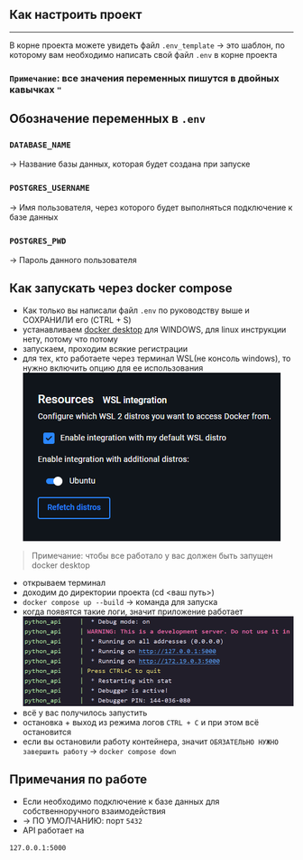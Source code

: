 ## Как настроить проект
---
В корне проекта можете увидеть файл `.env_template` ->
это шаблон, по которому вам необходимо написать свой файл `.env` в корне проекта
### `Примечание`: все значения переменных пишутся в двойных кавычках `"`
## Обозначение переменных в `.env`
### `DATABASE_NAME` 
-> Название базы данных, которая будет создана при запуске 
### `POSTGRES_USERNAME`
-> Имя пользователя, через которого будет выполняться подключение к базе данных
### `POSTGRES_PWD`
-> Пароль данного пользователя

## Как запускать через docker compose
- Как только вы написали файл `.env` по руководству выше и СОХРАНИЛИ его (CTRL + S)
- устанавливаем [docker desktop](https://docs.docker.com/desktop/setup/install/windows-install/) для WINDOWS, для linux инструкции нету, потому что потому
- запускаем, проходим всякие регистрации
- для тех, кто работаете через терминал WSL(не консоль windows), то нужно включить опцию для ее использования
![image](https://github.com/k1hp/MoronProject/blob/main/readme_images/docker_desktop_1.png)
>Примечание: чтобы все работало у вас должен быть запущен docker desktop
- открываем терминал
- доходим до директории проекта (cd <ваш путь>)
- `docker compose up --build` -> команда для запуска
- когда появятся такие логи, значит приложение работает
![image](https://github.com/k1hp/MoronProject/blob/main/readme_images/launch_logs.png)
- всё у вас получилось запустить 
- остановка + выход из режима логов `CTRL + C` и при этом всё остановится 
- если вы остановили работу контейнера, значит `ОБЯЗАТЕЛЬНО НУЖНО завершить работу` -> `docker compose down`
## Примечания по работе
- Если необходимо подключение к базе данных для собственноручного взаимодействия
- -> ПО УМОЛЧАНИЮ: порт `5432`
- API работает на 
```
127.0.0.1:5000
```
